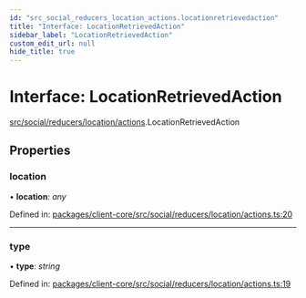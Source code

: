 ```yaml
---
id: "src_social_reducers_location_actions.locationretrievedaction"
title: "Interface: LocationRetrievedAction"
sidebar_label: "LocationRetrievedAction"
custom_edit_url: null
hide_title: true
---
```


# Interface: LocationRetrievedAction

[src/social/reducers/location/actions](../modules/src_social_reducers_location_actions.md).LocationRetrievedAction

## Properties

### location

• **location**: *any*

Defined in: [packages/client-core/src/social/reducers/location/actions.ts:20](https://github.com/xr3ngine/xr3ngine/blob/65dfcf39a/packages/client-core/src/social/reducers/location/actions.ts#L20)

___

### type

• **type**: *string*

Defined in: [packages/client-core/src/social/reducers/location/actions.ts:19](https://github.com/xr3ngine/xr3ngine/blob/65dfcf39a/packages/client-core/src/social/reducers/location/actions.ts#L19)
